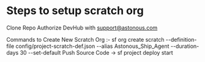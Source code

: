 # Steps to setup scratch org

Clone Repo
Authorize DevHub with support@astonous.com

Commands to Create New Scratch Org :- sf org create scratch --definition-file config/project-scratch-def.json --alias Astonous_Ship_Agent --duration-days 30 --set-default 
Push Source Code -> sf project deploy start 
